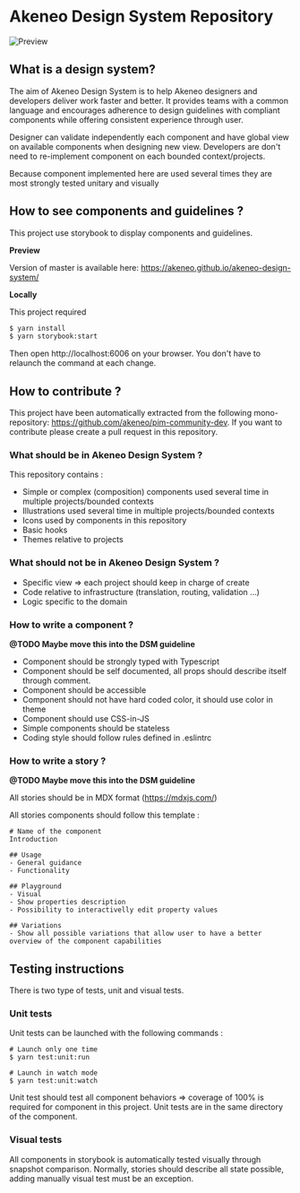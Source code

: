 # Akeneo Design System Repository
![Preview](public/preview.png)

## What is a design system?

The aim of Akeneo Design System is to help Akeneo designers and developers deliver work faster and better.
It provides teams with a common language and encourages adherence to design guidelines with compliant components while offering consistent experience through user.

Designer can validate independently each component and have global view on available components when designing new view.
Developers are don't need to re-implement component on each bounded context/projects.

Because component implemented here are used several times they are most strongly tested unitary and visually 

## How to see components and guidelines ?

This project use storybook to display components and guidelines. 

**Preview**

Version of master is available here: https://akeneo.github.io/akeneo-design-system/

**Locally**

This project required 

```bash
$ yarn install
$ yarn storybook:start
```

Then open http://localhost:6006 on your browser. You don't have to relaunch the command at each change.

## How to contribute ?

This project have been automatically extracted from the following mono-repository: https://github.com/akeneo/pim-community-dev.
If you want to contribute please create a pull request in this repository.

### What should be in Akeneo Design System ?

This repository contains : 
- Simple or complex (composition) components used several time in multiple projects/bounded contexts
- Illustrations used several time in multiple projects/bounded contexts
- Icons used by components in this repository
- Basic hooks
- Themes relative to projects

### What should not be in Akeneo Design System ?

- Specific view => each project should keep in charge of create 
- Code relative to infrastructure (translation, routing, validation ...)
- Logic specific to the domain

### How to write a component ?

**@TODO Maybe move this into the DSM guideline**
- Component should be strongly typed with Typescript
- Component should be self documented, all props should describe itself through comment.
- Component should be accessible
- Component should not have hard coded color, it should use color in theme
- Component should use CSS-in-JS
- Simple components should be stateless
- Coding style should follow rules defined in .eslintrc

### How to write a story ?

**@TODO Maybe move this into the DSM guideline**

All stories should be in MDX format (https://mdxjs.com/)

All stories components should follow this template : 

```
# Name of the component
Introduction

## Usage
- General guidance
- Functionality

## Playground
- Visual
- Show properties description
- Possibility to interactivelly edit property values

## Variations
- Show all possible variations that allow user to have a better overview of the component capabilities
```
## Testing instructions

There is two type of tests, unit and visual tests.

### Unit tests

Unit tests can be launched with the following commands :
```batch
# Launch only one time
$ yarn test:unit:run 

# Launch in watch mode
$ yarn test:unit:watch
```

Unit test should test all component behaviors => coverage of 100% is required for component in this project.
Unit tests are in the same directory of the component.

### Visual tests

All components in storybook is automatically tested visually through snapshot comparison.
Normally, stories should describe all state possible, adding manually visual test must be an exception.
